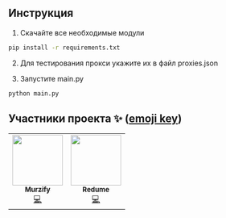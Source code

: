 ## Инструкция

1. Скачайте все необходимые модули
```sh
pip install -r requirements.txt
```

2. Для тестирования прокси укажите их в файл proxies.json

3. Запустите main.py
```sh
python main.py
```

## Участники проекта ✨ ([emoji key](https://allcontributors.org/docs/en/emoji-key))
<table>
  <tr>
    <td align="center">
     <a href="https://github.com/Murzify"><img src="https://avatars.githubusercontent.com/u/59001661?v=3?s=100" width="100px;" alt=""/>
     <br/><sub><b>Murzify</b></sub></a><br/>
      <a href="#code" title="Код">💻</a>

   <td align="center"><a href="https://github.com/Redume"><img src="https://avatars.githubusercontent.com/u/49362257?v=3?s=100" width="100px;" alt=""/>
   <br/><sub><b>Redume</b></sub></a><br/>
     <a href="#code" title="Помощь с кодом">💻</a>
 </tr>
</table>
